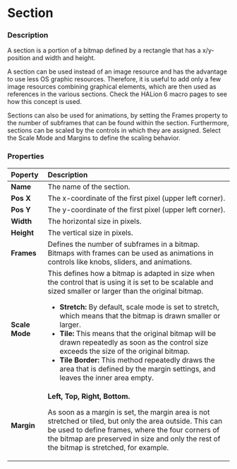 # Section

### Description

A section is a portion of a bitmap defined by a rectangle that has a x/y-position and width and height.

A section can be used instead of an image resource and has the advantage to use less OS graphic resources. Therefore, it is useful to add only a few image resources combining graphical elements, which are then used as references in the various sections. Check the HALion 6 macro pages to see how this concept is used.

Sections can also be used for animations, by setting the Frames property to the number of subframes that can be found within the section. Furthermore, sections can be scaled by the controls in which they are assigned. Select the Scale Mode and Margins to define the scaling behavior.

### Properties

|Poperty|Description|
|:-|:-|
|**Name**|The name of the section.|
|**Pos X**|The x-coordinate of the first pixel (upper left corner).|
|**Pos Y**|The y-coordinate of the first pixel (upper left corner).|
|**Width**|The horizontal size in pixels.|
|**Height**|The vertical size in pixels.|
|**Frames**|Defines the number of subframes in a bitmap. Bitmaps with frames can be used as animations in controls like knobs, sliders, and animations.|
|**Scale Mode**|This defines how a bitmap is adapted in size when the control that is using it is set to be scalable and sized smaller or larger than the original bitmap.<ul><li>**Stretch:** By default, scale mode is set to stretch, which means that the bitmap is drawn smaller or larger.</li><li>**Tile:** This means that the original bitmap will be drawn repeatedly as soon as the control size exceeds the size of the original bitmap.</li><li>**Tile Border:** This method repeatedly draws the area that is defined by the margin settings, and leaves the inner area empty.</li></ul>|
|**Margin**|**Left, Top, Right, Bottom.**<p>As soon as a margin is set, the margin area is not stretched or tiled, but only the area outside. This can be used to define frames, where the four corners of the bitmap are preserved in size and only the rest of the bitmap is stretched, for example.</p>|